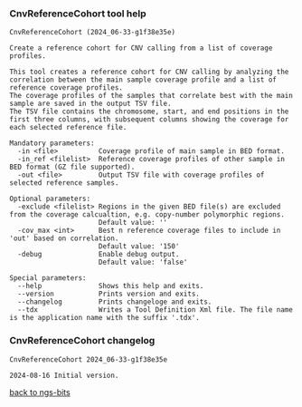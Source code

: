 ### CnvReferenceCohort tool help
	CnvReferenceCohort (2024_06-33-g1f38e35e)
	
	Create a reference cohort for CNV calling from a list of coverage profiles.
	
	This tool creates a reference cohort for CNV calling by analyzing the correlation between the main sample coverage profile and a list of reference coverage profiles.
	The coverage profiles of the samples that correlate best with the main sample are saved in the output TSV file.
	The TSV file contains the chromosome, start, and end positions in the first three columns, with subsequent columns showing the coverage for each selected reference file.
	
	Mandatory parameters:
	  -in <file>          Coverage profile of main sample in BED format.
	  -in_ref <filelist>  Reference coverage profiles of other sample in BED format (GZ file supported).
	  -out <file>         Output TSV file with coverage profiles of selected reference samples.
	
	Optional parameters:
	  -exclude <filelist> Regions in the given BED file(s) are excluded from the coverage calcualtion, e.g. copy-number polymorphic regions.
	                      Default value: ''
	  -cov_max <int>      Best n reference coverage files to include in 'out' based on correlation.
	                      Default value: '150'
	  -debug              Enable debug output.
	                      Default value: 'false'
	
	Special parameters:
	  --help              Shows this help and exits.
	  --version           Prints version and exits.
	  --changelog         Prints changeloge and exits.
	  --tdx               Writes a Tool Definition Xml file. The file name is the application name with the suffix '.tdx'.
	
### CnvReferenceCohort changelog
	CnvReferenceCohort 2024_06-33-g1f38e35e
	
	2024-08-16 Initial version.
[back to ngs-bits](https://github.com/imgag/ngs-bits)